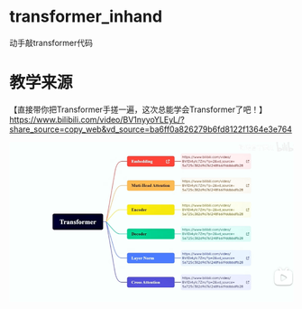 # transformer_inhand
动手敲transformer代码

# 教学来源
【直接带你把Transformer手搓一遍，这次总能学会Transformer了吧！】 https://www.bilibili.com/video/BV1nyyoYLEyL/?share_source=copy_web&vd_source=ba6ff0a826279b6fd8122f1364e3e764

![alt text](assets/README/image.png)
